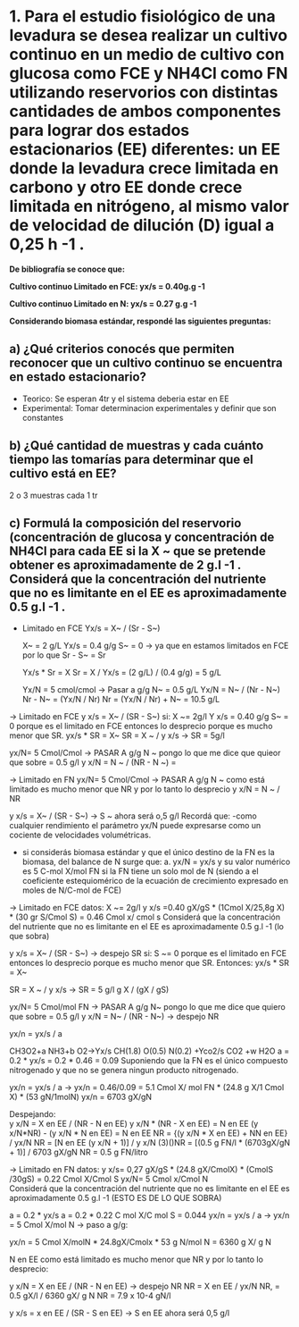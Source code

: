 # 1. Para el estudio fisiológico de una levadura se desea realizar un cultivo continuo en un medio de cultivo con glucosa como FCE y NH4Cl como FN utilizando reservorios con distintas cantidades de ambos componentes para lograr dos estados estacionarios (EE) diferentes: un EE donde la levadura crece limitada en carbono y otro EE donde crece limitada en nitrógeno, al mismo valor de velocidad de dilución (D) igual a 0,25 h -1 .

**De bibliografía se conoce que:**

**Cultivo continuo Limitado en FCE: yx/s = 0.40g.g -1**

**Cultivo continuo Limitado en N: yx/s = 0.27 g.g -1**

**Considerando biomasa estándar, respondé las siguientes preguntas:**

## a) ¿Qué criterios conocés que permiten reconocer que un cultivo continuo se encuentra en estado estacionario?

- Teorico: Se esperan 4tr y el sistema deberia estar en EE
- Experimental: Tomar determinacion experimentales y definir que son constantes

## b) ¿Qué cantidad de muestras y cada cuánto tiempo las tomarías para determinar que el cultivo está en EE?

2 o 3 muestras cada 1 tr

## c) Formulá la composición del reservorio (concentración de glucosa y concentración de NH4Cl para cada EE si la X ~ que se pretende obtener es aproximadamente de 2 g.l -1 . Considerá que la concentración del nutriente que no es limitante en el EE es aproximadamente 0.5 g.l -1 .

- Limitado en FCE
  Yx/s = X~ / (Sr - S~)

  X~ = 2 g/L
  Yx/s = 0.4 g/g
  S~ = 0 → ya que en estamos limitados en FCE por lo que
  Sr - S~ = Sr
  
  Yx/s * Sr = X
  Sr = X / Yx/s = (2 g/L) / (0.4 g/g) = 5 g/L
  
  Yx/N = 5 cmol/cmol → Pasar a g/g
  N~ = 0.5 g/L
  Yx/N = N~ / (Nr - N~) 
  Nr - N~ = (Yx/N / Nr)
  Nr = (Yx/N / Nr) + N~ = 10.5 g/L

→ Limitado en FCE
y x/s = X~ / (SR - S~)
si:
X ~= 2g/l 
Y x/s = 0.40 g/g 
S~ = 0 porque es el limitado en FCE entonces lo desprecio porque es mucho menor que SR.
yx/s * SR  = X~
SR = X ~ / y x/s → SR = 5g/l

yx/N= 5 Cmol/Cmol → PASAR A g/g
N ~ pongo lo que me dice que quieor que sobre = 0.5 g/l 
y x/N = N ~ / (NR - N ~) =


→ Limitado en FN
yx/N= 5 Cmol/Cmol → PASAR A g/g
N ~ como está limitado es mucho menor que NR y por lo tanto lo desprecio
y x/N = N ~ / NR

y x/s = X~ / (SR - S~)   → S ~ ahora será o,5 g/l
Recordá que: 
-como cualquier rendimiento el parámetro yx/N puede expresarse como un cociente de velocidades volumétricas. 
- si considerás biomasa estándar y que el único destino de la FN es la biomasa, del balance de N surge que: a. yx/N = yx/s y su valor numérico es 5 C-mol X/mol FN si la FN tiene un solo mol de N (siendo a el coeficiente estequiomérico de la ecuación de crecimiento expresado en moles de N/C-mol de FCE)

→ Limitado en FCE
datos:
	X ~= 2g/l 
	y x/s =0.40 gX/gS * (1Cmol X/25,8g X) * (30 gr S/Cmol S) =  0.46 Cmol x/ cmol s 
	Considerá que la concentración del nutriente que no es limitante en el EE es aproximadamente 0.5 g.l -1 (lo que sobra)

y x/s = X~ / (SR - S~) → despejo SR
si:
S ~= 0 porque es el limitado en FCE entonces lo desprecio porque es mucho menor que SR. Entonces: 
yx/s * SR  = X~

SR = X ~ / y x/s → SR = 5 g/l
g X / (gX / gS)

yx/N= 5 Cmol/mol FN → PASAR A g/g
N~ pongo lo que me dice que quiero que sobre = 0.5 g/l 
y x/N = N~ / (NR - N~) → despejo NR

yx/n = yx/s / a

CH3O2+a NH3+b O2→Yx/s CH(1.8) O(0.5) N(0.2)  +Yco2/s CO2 +w H2O
a = 0.2 * yx/s = 0.2 * 0.46 = 0.09
Suponiendo que la FN es el único compuesto nitrogenado y que no se genera ningun producto nitrogenado.

yx/n = yx/s / a → yx/n = 0.46/0.09 = 5.1 Cmol X/ mol FN * (24.8 g X/1 Cmol X) * (53 gN/1molN) 
yx/n = 6703 gX/gN

Despejando:  
y x/N = X en EE / (NR - N en EE)
y x/N * (NR - X en EE) = N en EE
(y x/N*NR) - (y x/N * N en EE) = N en EE 
NR = {(y x/N * X en EE) + NN en EE} / yx/N
NR = [N en EE (y x/N + 1)] / y x/N
(3)()NR  = [(0.5 g FN/l * (6703gX/gN + 1)]  / 6703 gX/gN 
NR = 0.5 g FN/litro

→ Limitado en FN
datos:
	y x/s= 0,27 gX/gS * (24.8 gX/CmolX) * (CmolS /30gS) = 0.22 Cmol X/Cmol S 
	yx/N= 5 Cmol x/Cmol N  
	Considerá que la concentración del nutriente que no es limitante en el EE es aproximadamente 0.5 g.l -1 (ESTO ES DE LO QUE SOBRA)

a = 0.2 * yx/s 
a = 0.2 * 0.22 C mol X/C mol S = 0.044 
yx/n = yx/s / a →  yx/n = 5 Cmol X/mol N → paso a g/g:

yx/n = 5 Cmol X/molN * 24.8gX/Cmolx * 53 g N/mol N = 6360 g X/ g N


N en EE como está limitado es mucho menor que NR y por lo tanto lo desprecio:

y x/N = X en EE / (NR - N en EE)  → despejo NR
NR = X en EE / yx/N
NR, = 0.5 gX/l / 6360 gX/ g N 
NR = 7.9 x 10-4 gN/l

y x/s = x en EE / (SR - S en EE)   → S en EE ahora será 0,5 g/l

